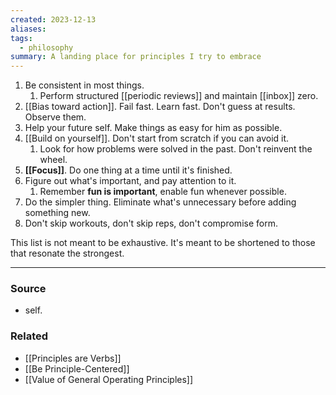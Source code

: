 ```yaml
---
created: 2023-12-13
aliases: 
tags:
  - philosophy
summary: A landing place for principles I try to embrace
---
```

1. Be consistent in most things.
	1. Perform structured [[periodic reviews]] and maintain [[inbox]] zero.
2. [[Bias toward action]]. Fail fast. Learn fast. Don't guess at results. Observe them.
3. Help your future self. Make things as easy for him as possible.
4. [[Build on yourself]]. Don't start from scratch if you can avoid it.
	1. Look for how problems were solved in the past. Don't reinvent the wheel.
5. **[[Focus]]**. Do one thing at a time until it's finished.
6. Figure out what's important, and pay attention to it.
	1. Remember **fun is important**, enable fun whenever possible.
7. Do the simpler thing. Eliminate what's unnecessary before adding something new.
8. Don't skip workouts, don't skip reps, don't compromise form.

This list is not meant to be exhaustive. It's meant to be shortened to those that resonate the strongest.

---
### Source
- self.

### Related
- [[Principles are Verbs]]
- [[Be Principle-Centered]]
- [[Value of General Operating Principles]]